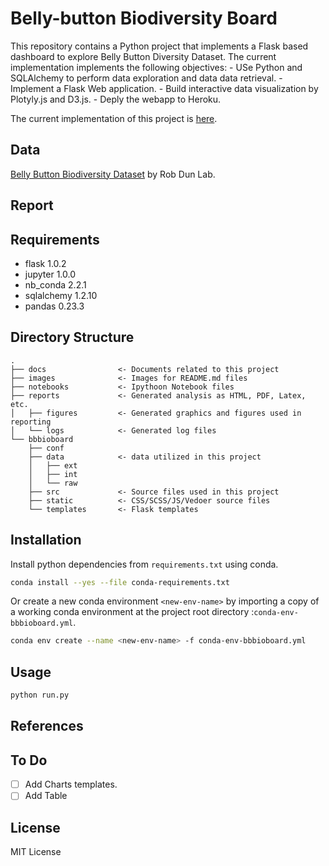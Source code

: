 # Belly-button Biodiversity Board
<p>This repository contains a Python project that implements a Flask based dashboard to explore Belly Button Diversity Dataset.
The current implementation implements the following objectives:
- USe Python and SQLAlchemy to perform data exploration and data data retrieval.
- Implement a Flask Web application.
- Build interactive data visualization by Plotyly.js and D3.js.
- Deply the webapp to Heroku.

The current implementation of this project is [here](https://bbbioboard-heroku.herokuapp.com/).

## Data
[Belly Button Biodiversity Dataset](http://robdunnlab.com/projects/belly-button-biodiversity/) by Rob Dun Lab.

## Report

## Requirements
- flask         1.0.2
- jupyter       1.0.0 
- nb_conda      2.2.1
- sqlalchemy    1.2.10
- pandas        0.23.3
 
## Directory Structure
```
.
├── docs                <- Documents related to this project
├── images              <- Images for README.md files
├── notebooks           <- Ipythoon Notebook files
├── reports             <- Generated analysis as HTML, PDF, Latex, etc.
│   ├── figures         <- Generated graphics and figures used in reporting
│   └── logs            <- Generated log files  
└── bbbioboard
    ├── conf
    ├── data            <- data utilized in this project
    │   ├── ext
    │   ├── int
    │   └── raw
    ├── src             <- Source files used in this project
    ├── static          <- CSS/SCSS/JS/Vedoer source files
    └── templates       <- Flask templates 
```
## Installation
Install python dependencies from  `requirements.txt` using conda.
```bash
conda install --yes --file conda-requirements.txt
```

Or create a new conda environment `<new-env-name>` by importing a copy of a working conda environment at the project root directory :`conda-env-bbbioboard.yml`.
```bash
conda env create --name <new-env-name> -f conda-env-bbbioboard.yml
```
## Usage
```bash
python run.py

```
## References

## To Do

- [ ] Add Charts templates.
- [ ] Add Table

## License
MIT License 

